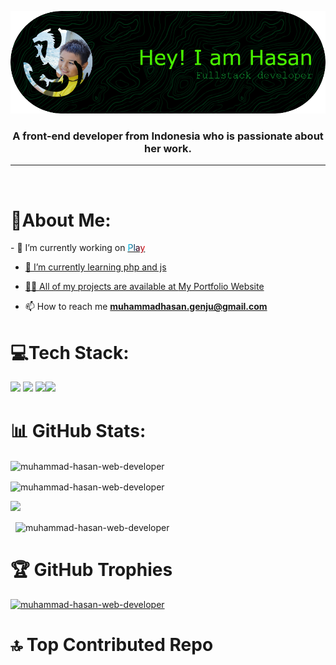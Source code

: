 <p align="center">
<img src="github-header-image.png">
</p>
<h3 align="center">A front-end developer from Indonesia who is passionate about her work.</h3>
<hr>
<br>
<h1><b>💫About Me:</b></h1>
- 🔭 I’m currently working on <a href="https://github.com/Muhammad-Hasan-Web-Developer/Play.play-any-games-for-free"><span
            style="background: linear-gradient(90deg, rgba(0,212,255,1) 0%, rgba(2,0,36,1) 51%, rgba(246,0,0,1) 100%); -webkit-text-fill-color: transparent; background-clip: text;">Play</span>

- 🌱 I’m currently learning php and js

- 👨‍💻 All of my projects are available at [My Portfolio Website](muhammmadhasan.wuaze.com)

- 📫 How to reach me **muhammadhasan.genju@gmail.com**

<h1 align="left"><b>💻Tech Stack:</h3></b></h1>
<p align="left"> <img src="https://skillicons.dev/icons?i=vscode,blender,git,github&theme=light"> <img src="https://skillicons.dev/icons?i=html,css,bootstrap,js,php&theme=light"> <img src="https://spline.design/_next/image?url=%2F_next%2Fstatic%2Fmedia%2Fspline_logo.647803e0.png&w=128&q=75" height="50"><img src="https://cdn4.iconfinder.com/data/icons/logos-and-brands/512/273_Readme_logo-512.png" height="50">
 </p>
 <h1><b>📊 GitHub Stats:</b></h1>
 <p><img align="center" src="https://github-readme-streak-stats.herokuapp.com/?user=muhammad-hasan-web-developer&theme=dark" alt="muhammad-hasan-web-developer" /></p>
<p><img align="center" src="https://github-readme-streak-stats.herokuapp.com/?user=muhammad-hasan-web-developer&theme=dark" alt="muhammad-hasan-web-developer" /></p>
 <img src="https://api.githubtrends.io/user/svg/Muhammad-Hasan-Web-Developer/langs?time_range=one_year&use_percent=True&theme=dark">
<p>&nbsp; <img align="center" src="https://github-readme-stats.vercel.app/api?username=muhammad-hasan-web-developer&show_icons=true&locale=en&theme=dark" alt="muhammad-hasan-web-developer" /></p>
<h1><b>🏆 GitHub Trophies</b></h1>
<p align="left"> <a href="https://github.com/ryo-ma/github-profile-trophy"><img src="https://github-profile-trophy.vercel.app/?username=muhammad-hasan-web-developer&theme=dark_dimmed&no-frame=true" alt="muhammad-hasan-web-developer" /></a> </p>

<h1><b>🔝 Top Contributed Repo</b></h1>

<img src="https://github-contributor-stats.vercel.app/api?username=muhammad-hasan-web-developer&amp;limit=5&amp;theme=dark&amp;combine_all_yearly_contributions=true" alt="">
